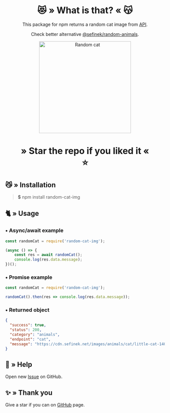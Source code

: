 <div align="center">
    <h1>😻 » What is that? « 😽</h1>
    This package for npm returns a random cat image from <a href="https://api.sefinek.net" target="_blank">API</a>.
    <p>Check better alternative <a href="https://www.npmjs.com/package/@sefinek/random-animals" target="_blank">@sefinek/random-animals</a>.</p>
    <img src="https://cdn.sefinek.net/images/animals/cat/little-cat-1408118-min.jpg" alt="Random cat" height="290px">
    <h1>
        » Star the repo if you liked it «<br>⭐
    </h1>
</div>

## 😼 » Installation
> **$** npm install random-cat-img

## 🐈 » Usage
### • Async/await example
```js
const randomCat = require('random-cat-img');

(async () => {
    const res = await randomCat();
    console.log(res.data.message);
})();
```

### • Promise example
```js
const randomCat = require('random-cat-img');

randomCat().then(res => console.log(res.data.message));
```

### • Returned object
```json
{
  "success": true,
  "status": 200,
  "category": "animals",
  "endpoint": "cat",
  "message": "https://cdn.sefinek.net/images/animals/cat/little-cat-1408118-min.jpg"
}
```

## 🤝 » Help
Open new [Issue](https://github.com/sefinek24/random-cat-img/issues/new) on GitHub.

## ✨ » Thank you
Give a star if you can on [GitHub](https://github.com/sefinek24/random-cat-img) page.
